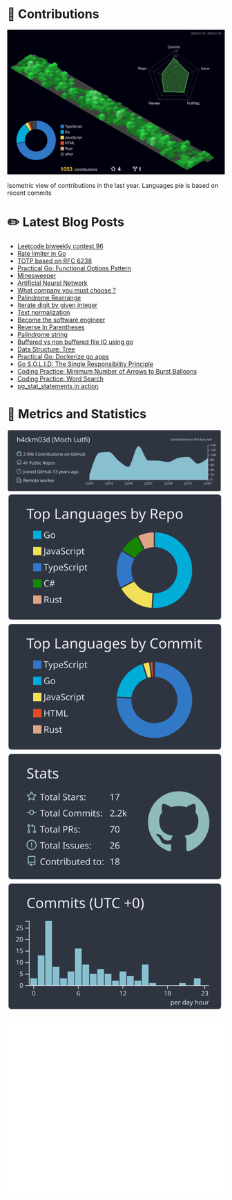 # :sparkling_heart: Contributions

<a href="./profile-3d-contrib/profile-night-green.svg">
    <img width="900em" src="./profile-3d-contrib/profile-night-green.svg">
</a>

Isometric view of contributions in the last year. Languages pie is based on recent commits

# :pencil2: Latest Blog Posts

<!-- BLOG-POST-LIST:START -->
- [Leetcode biweekly contest 96](https://lumochift.org/blog/cp/biweekly-contest-96)
- [Rate limiter in Go](https://lumochift.org/blog/ratelimit)
- [TOTP based on RFC 6238](https://lumochift.org/blog/totp)
- [Practical Go: Functional Options Pattern](https://lumochift.org/blog/practical-go/functional-option-pattern)
- [Minesweeper](https://lumochift.org/blog/cp/minesweeper)
- [Artificial Neural Network](https://lumochift.org/blog/math-ann)
- [What company you must choose ?](https://lumochift.org/blog/career/whatcompany)
- [Palindrome Rearrange](https://lumochift.org/blog/cp/palindromeRearrange)
- [Iterate digit by given integer](https://lumochift.org/blog/cp/iterateNumber)
- [Text normalization](https://lumochift.org/blog/snippets/textNormalization)
- [Become the software engineer](https://lumochift.org/blog/career/becomeswe)
- [Reverse In Parentheses](https://lumochift.org/blog/cp/reverseInParentheses)
- [Palindrome string](https://lumochift.org/blog/cp/palindrome)
- [Buffered vs non buffered file IO using go](https://lumochift.org/blog/showdown-go/fileio-comparison)
- [Data Structure: Tree](https://lumochift.org/blog/dsa/tree)
- [Practical Go: Dockerize go apps](https://lumochift.org/blog/practical-go/dockerize-go-app)
- [Go S.O.L.I.D: The Single Responsibility Principle](https://lumochift.org/blog/go-solid)
- [Coding Practice: Minimum Number of Arrows to Burst Balloons](https://lumochift.org/blog/cp/cp-leetcode-452)
- [Coding Practice: Word Search](https://lumochift.org/blog/cp/cp-word-search)
- [pg_stat_statements in action](https://lumochift.org/blog/pg-statement-in-action)
<!-- BLOG-POST-LIST:END -->

# :dizzy: Metrics and Statistics

![profile-details](profile-summary-card-output/nord_dark/0-profile-details.svg)
![stats](profile-summary-card-output/nord_dark/1-repos-per-language.svg)
![most-commit-language](profile-summary-card-output/nord_dark/2-most-commit-language.svg)
![stats](profile-summary-card-output/nord_dark/3-stats.svg)
![productive-time](profile-summary-card-output/nord_dark/4-productive-time.svg)

<img width="625em" src="./github-metrics.svg" />

